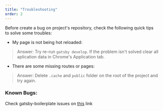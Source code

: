 ```yaml
---
title: "Troubleshooting"
order: 2
---
```


Before create a bug on project's repository, check the following quick tips to solve some troubles:

- My page is not being hot reloaded:
> Answer: Try re-run `gatsby develop`. If the problem isn't solved clear all aplication data in Chrome's Application tab.

- There are some missing routes or pages:
> Answer: Delete `.cache` and `public` folder on the root of the project and try again.

### Known Bugs:
Check gatsby-boilerplate issues on [this](https://github.com/diegonvs/gatsby-boilerplate/issues) link